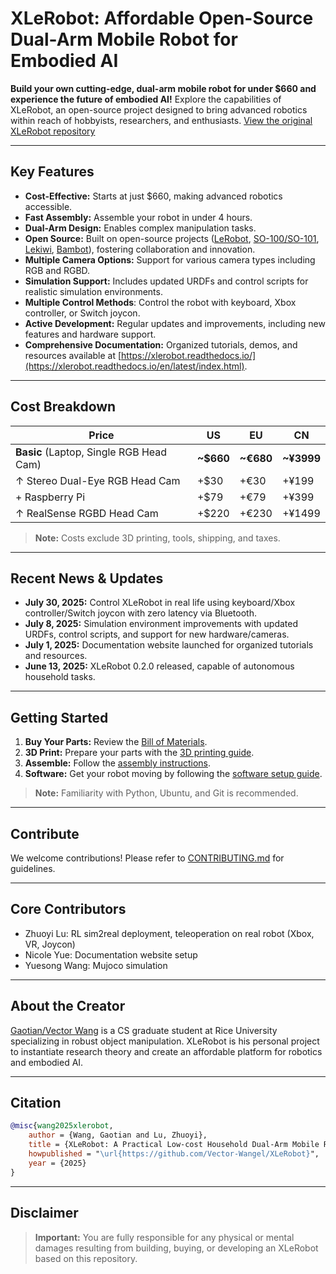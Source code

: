 # XLeRobot: Affordable Open-Source Dual-Arm Mobile Robot for Embodied AI

**Build your own cutting-edge, dual-arm mobile robot for under $660 and experience the future of embodied AI!** Explore the capabilities of XLeRobot, an open-source project designed to bring advanced robotics within reach of hobbyists, researchers, and enthusiasts.  [View the original XLeRobot repository](https://github.com/Vector-Wangel/XLeRobot)

---

## Key Features

*   **Cost-Effective:** Starts at just $660, making advanced robotics accessible.
*   **Fast Assembly:** Assemble your robot in under 4 hours.
*   **Dual-Arm Design:** Enables complex manipulation tasks.
*   **Open Source:** Built on open-source projects ([LeRobot](https://github.com/huggingface/lerobot), [SO-100/SO-101](https://github.com/TheRobotStudio/SO-ARM100), [Lekiwi](https://github.com/SIGRobotics-UIUC/LeKiwi), [Bambot](https://github.com/timqian/bambot)), fostering collaboration and innovation.
*   **Multiple Camera Options:** Support for various camera types including RGB and RGBD.
*   **Simulation Support:** Includes updated URDFs and control scripts for realistic simulation environments.
*   **Multiple Control Methods**: Control the robot with keyboard, Xbox controller, or Switch joycon.
*   **Active Development:** Regular updates and improvements, including new features and hardware support.
*   **Comprehensive Documentation:** Organized tutorials, demos, and resources available at [https://xlerobot.readthedocs.io/](https://xlerobot.readthedocs.io/en/latest/index.html).

---

## Cost Breakdown

| Price                                      | US      | EU      | CN      |
| ------------------------------------------ | ------- | ------- | ------- |
| **Basic** (Laptop, Single RGB Head Cam)      | **~$660** | **~€680** | **~¥3999** |
| ↑ Stereo Dual-Eye RGB Head Cam          | +$30    | +€30    | +¥199    |
| + Raspberry Pi                         | +$79    | +€79    | +¥399    |
| ↑ RealSense RGBD Head Cam               | +$220   | +€230   | +¥1499   |

> **Note:** Costs exclude 3D printing, tools, shipping, and taxes.

---

## Recent News & Updates

*   **July 30, 2025:** Control XLeRobot in real life using keyboard/Xbox controller/Switch joycon with zero latency via Bluetooth.
*   **July 8, 2025:** Simulation environment improvements with updated URDFs, control scripts, and support for new hardware/cameras.
*   **July 1, 2025:** Documentation website launched for organized tutorials and resources.
*   **June 13, 2025:** XLeRobot 0.2.0 released, capable of autonomous household tasks.

---

## Getting Started

1.  **Buy Your Parts:** Review the [Bill of Materials](https://xlerobot.readthedocs.io/en/latest/hardware/getting_started/material.html).
2.  **3D Print:** Prepare your parts with the [3D printing guide](https://xlerobot.readthedocs.io/en/latest/hardware/getting_started/3d.html).
3.  **Assemble:** Follow the [assembly instructions](https://xlerobot.readthedocs.io/en/latest/hardware/getting_started/assemble.html).
4.  **Software:** Get your robot moving by following the [software setup guide](https://xlerobot.readthedocs.io/en/latest/software/index.html).

> **Note:** Familiarity with Python, Ubuntu, and Git is recommended.

---

## Contribute

We welcome contributions!  Please refer to [CONTRIBUTING.md](CONTRIBUTING.md) for guidelines.

---

## Core Contributors

*   Zhuoyi Lu: RL sim2real deployment, teleoperation on real robot (Xbox, VR, Joycon)
*   Nicole Yue: Documentation website setup
*   Yuesong Wang: Mujoco simulation

---

## About the Creator

[Gaotian/Vector Wang](https://vector-wangel.github.io/) is a CS graduate student at Rice University specializing in robust object manipulation.  XLeRobot is his personal project to instantiate research theory and create an affordable platform for robotics and embodied AI.

---

## Citation

```bibtex
@misc{wang2025xlerobot,
    author = {Wang, Gaotian and Lu, Zhuoyi},
    title = {XLeRobot: A Practical Low-cost Household Dual-Arm Mobile Robot Design for General Manipulation},
    howpublished = "\url{https://github.com/Vector-Wangel/XLeRobot}",
    year = {2025}
}
```

---

## Disclaimer

> **Important:** You are fully responsible for any physical or mental damages resulting from building, buying, or developing an XLeRobot based on this repository.